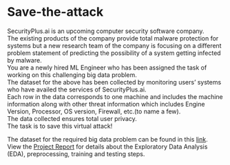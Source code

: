 # Save-the-attack
SecurityPlus.ai is an upcoming computer security software company.<br />
The existing products of the company provide total malware
protection for systems but a new research team of the company is
focusing on a different problem statement of predicting the possibility
of a system getting infected by malware.<br />
You are a newly hired ML Engineer who has been assigned the task
of working on this challenging big data problem.<br />
The dataset for the above has been collected by monitoring users’
systems who have availed the services of SecurityPlus.ai.<br />
Each row in the data corresponds to one machine and includes the
machine information along with other threat information which
includes Engine Version, Processor, OS version, Firewall, etc.(to name
a few).<br />
The data collected ensures total user privacy.<br />
The task is to save this virtual attack!<br />

The dataset for the required big data problem can be found in this [link](https://www.kaggle.com/c/save-the-attack-contest).<br />
View the [Project Report](https://github.com/Pratik-ahirrao/Save-the-attack/blob/main/Report.pdf) for details about the Exploratory Data Analysis (EDA), preprocessing, training and testing steps.
